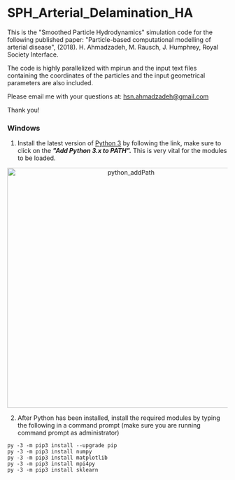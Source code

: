 # SPH_Arterial_Delamination_HA
This is the "Smoothed Particle Hydrodynamics" simulation code for the following published paper:
"Particle-based computational modelling of arterial disease", (2018). H. Ahmadzadeh, M. Rausch, J. Humphrey, Royal Society Interface.

The code is highly parallelized with mpirun and the input text files containing the coordinates of the particles and the input geometrical parameters are also included.

Please email me with your questions at: hsn.ahmadzadeh@gmail.com

Thank you!

### Windows

1. Install the latest version of [Python 3](https://www.python.org/downloads/windows/) by following the link, make sure to click on the ___"Add Python 3.x to PATH".___ This is very vital for the modules to be loaded.
<p align="center"><img src="https://simpleisbetterthancomplex.com/media/series/beginners-guide/1.11/part-1/windows/install-python.png" alt="python_addPath" width="550"/></p>

2. After Python has been installed, install the required modules by typing the following in a command prompt (make sure you are running command prompt as administrator)
```
py -3 -m pip3 install --upgrade pip
py -3 -m pip3 install numpy
py -3 -m pip3 install matplotlib
py -3 -m pip3 install mpi4py
py -3 -m pip3 install sklearn

```
